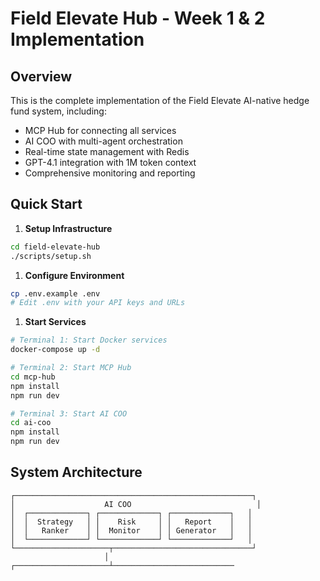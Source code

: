 # Field Elevate Hub - Week 1 & 2 Implementation

## Overview
This is the complete implementation of the Field Elevate AI-native hedge fund system, including:
- MCP Hub for connecting all services
- AI COO with multi-agent orchestration
- Real-time state management with Redis
- GPT-4.1 integration with 1M token context
- Comprehensive monitoring and reporting

## Quick Start

1. **Setup Infrastructure**
```bash
cd field-elevate-hub
./scripts/setup.sh
```

1. **Configure Environment**

```bash
cp .env.example .env
# Edit .env with your API keys and URLs
```

1. **Start Services**

```bash
# Terminal 1: Start Docker services
docker-compose up -d

# Terminal 2: Start MCP Hub
cd mcp-hub
npm install
npm run dev

# Terminal 3: Start AI COO
cd ai-coo
npm install
npm run dev
```

## System Architecture

```
┌─────────────────────────────────────────────────────┐
│                    AI COO                            │
│  ┌─────────────┐ ┌─────────────┐ ┌─────────────┐   │
│  │  Strategy   │ │    Risk     │ │   Report    │   │
│  │   Ranker    │ │  Monitor    │ │ Generator   │   │
│  └─────────────┘ └─────────────┘ └─────────────┘   │
└─────────────────────┬───────────────────────────────┘
                     │
┌─────────────────────┴───────────────────────────
```
